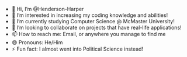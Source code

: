 - 👋 Hi, I’m @Henderson-Harper
- 👀 I’m interested in increasing my coding knowledge and abilities!
- 🌱 I’m currently studying Computer Science @ McMaster University!
- 💞️ I’m looking to collaborate on projects that have real-life applications!
- 📫 How to reach me: Email, or anywhere you manage to find me
- 😄 Pronouns: He/Him
- ⚡ Fun fact: I almost went into Political Science instead!

<!---
Henderson-Harper/Henderson-Harper is a ✨ special ✨ repository because its `README.md` (this file) appears on your GitHub profile.
You can click the Preview link to take a look at your changes.
--->
